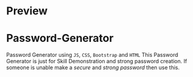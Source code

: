 # Preview




# Password-Generator

Password Generator using `JS`, `CSS`, `Bootstrap` and `HTML`
This Password Generator is just for Skill Demonstration and strong password creation.
If someone is unable make a _secure_ and _strong password_ then use this.


